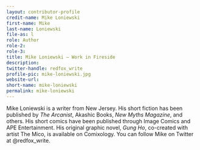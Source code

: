 ```yaml
---
layout: contributor-profile
credit-name: Mike Loniewski
first-name: Mike
last-name: Loniewski
file-as: l
role: Author
role-2:
role-3:
title: Mike Loniewski — Work in Fireside
description:
twitter-handle: redfox_write
profile-pic: mike-loniewski.jpg
website-url:
short-name: mike-loniewski
permalink: mike-loniewski
---
```

Mike Loniewski is a writer from New Jersey. His short fiction has been published by _The Arcanist_, Akashic Books, _New Myths Magazine_, and others. His short comics have been published through Image Comics and APE Entertainment. His original graphic novel, _Gung Ho_, co-created with artist The Mico, is available on Comixology. You can follow Mike on Twitter at @redfox_write.

